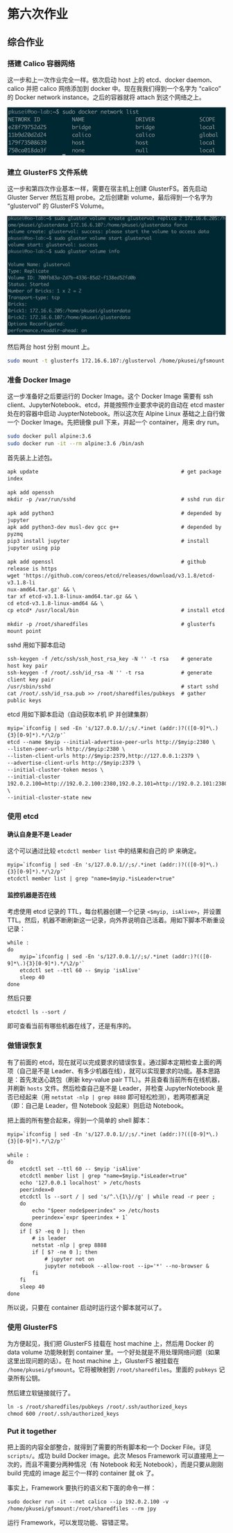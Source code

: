# 第六次作业

## 综合作业

### 搭建 Calico 容器网络

这一步和上一次作业完全一样。依次启动 host 上的 etcd、docker daemon、calico 并把 calico 网络添加到 docker 中。现在我我们得到一个名字为 “calico” 的 Docker network instance。之后的容器就将 attach 到这个网络之上。

![gluster1](https://github.com/yangl1996/os-practical/blob/master/homework-6/attachments/calicosetup.png?raw=true)

### 建立 GlusterFS 文件系统

这一步和第四次作业基本一样，需要在宿主机上创建 GlusterFS。首先启动 Gluster Server 然后互相 probe。之后创建新 volume，最后得到一个名字为 “glustervol” 的 GlusterFS Volume。

![gluster1](https://github.com/yangl1996/os-practical/blob/master/homework-6/attachments/glusterfssetup.png?raw=true)

然后两台 host 分别 mount 上。

```bash
sudo mount -t glusterfs 172.16.6.107:/glustervol /home/pkusei/gfsmount
```

### 准备 Docker Image

这一步准备好之后要运行的 Docker Image。这个 Docker Image 需要有 ssh client、JupyterNotebook、etcd，并能按照作业要求中说的自动在 etcd master 处在的容器中启动 JuypterNotebook。所以这次在 Alpine Linux 基础之上自行做一个 Docker Image。先把镜像 pull 下来，并起一个 container，用来 dry run。

```bash
sudo docker pull alpine:3.6
sudo docker run -it --rm alpine:3.6 /bin/ash
```

首先装上上述包。

```ash
apk update                                              # get package index

apk add openssh
mkdir -p /var/run/sshd                                  # sshd run dir

apk add python3                                         # depended by jupyter
apk add python3-dev musl-dev gcc g++                    # depended by pyzmq
pip3 install jupyter                                    # install jupyter using pip

apk add openssl                                         # github release is https
wget 'https://github.com/coreos/etcd/releases/download/v3.1.8/etcd-v3.1.8-li
nux-amd64.tar.gz' && \
tar xf etcd-v3.1.8-linux-amd64.tar.gz && \
cd etcd-v3.1.8-linux-amd64 && \
cp etcd* /usr/local/bin                                 # install etcd

mkdir -p /root/sharedfiles                              # glusterfs mount point
```

sshd 用如下脚本启动

```ash
ssh-keygen -f /etc/ssh/ssh_host_rsa_key -N '' -t rsa    # generate host key pair
ssh-keygen -f /root/.ssh/id_rsa -N '' -t rsa            # generate client key pair
/usr/sbin/sshd                                          # start sshd
cat /root/.ssh/id_rsa.pub >> /root/sharedfiles/pubkeys  # gather public keys
```

etcd 用如下脚本启动（自动获取本机 IP 并创建集群）

```ash
myip=`ifconfig | sed -En 's/127.0.0.1//;s/.*inet (addr:)?(([0-9]*\.){3}[0-9]*).*/\2/p'`
etcd --name $myip --initial-advertise-peer-urls http://$myip:2380 \
--listen-peer-urls http://$myip:2380 \
--listen-client-urls http://$myip:2379,http://127.0.0.1:2379 \
--advertise-client-urls http://$myip:2379 \
--initial-cluster-token mesos \
--initial-cluster 192.0.2.100=http://192.0.2.100:2380,192.0.2.101=http://192.0.2.101:2380,192.0.2.102=http://192.0.2.102:2380 \
--initial-cluster-state new
```

### 使用 etcd

#### 确认自身是不是 Leader

这个可以通过比较 `etcdctl member list` 中的结果和自己的 IP 来确定。

```ash
myip=`ifconfig | sed -En 's/127.0.0.1//;s/.*inet (addr:)?(([0-9]*\.){3}[0-9]*).*/\2/p'`
etcdctl member list | grep "name=$myip.*isLeader=true"
```

#### 监控机器是否在线

考虑使用 etcd 记录的 TTL，每台机器创建一个记录 `<$myip, isAlive>`，并设置 TTL。然后，机器不断刷新这一记录，向外界说明自己活着。用如下脚本不断重设记录：

```ash
while :
do
	myip=`ifconfig | sed -En 's/127.0.0.1//;s/.*inet (addr:)?(([0-9]*\.){3}[0-9]*).*/\2/p'`
	etcdctl set --ttl 60 -- $myip 'isAlive'
	sleep 40
done
```

然后只要

```ash
etcdctl ls --sort /
```

即可查看当前有哪些机器在线了，还是有序的。

### 做错误恢复

有了前面的 etcd，现在就可以完成要求的错误恢复。通过脚本定期检查上面的两项（自己是不是 Leader、有多少机器在线），就可以实现要求的功能。基本思路是：首先发送心跳包（刷新 key-value pair TTL）。并且查看当前所有在线机器，并刷新 `hosts` 文件。然后检查自己是不是 Leader，并检查 JupyterNotebook 是否已经起来（用 `netstat -nlp | grep 8888` 即可轻松检测），若两项都满足（即：自己是 Leader，但 Notebook 没起来）则启动 Notebook。

把上面的所有整合起来，得到一个简单的 shell 脚本：

```ash
myip=`ifconfig | sed -En 's/127.0.0.1//;s/.*inet (addr:)?(([0-9]*\.){3}[0-9]*).*/\2/p'`

while :
do
	etcdctl set --ttl 60 -- $myip 'isAlive'
	etcdctl member list | grep "name=$myip.*isLeader=true"
	echo '127.0.0.1 localhost' > /etc/hosts
	peerindex=0
	etcdctl ls --sort / | sed 's/^.\{1\}//g' | while read -r peer ;
	do
		echo "$peer node$peerindex" >> /etc/hosts
		peerindex=`expr $peerindex + 1`
	done
	if [ $? -eq 0 ]; then
		# is leader
		netstat -nlp | grep 8888
		if [ $? -ne 0 ]; then
			# jupyter not on
			jupyter notebook --allow-root --ip='*' --no-browser &
		fi
	fi
	sleep 40
done
```

所以说，只要在 container 启动时运行这个脚本就可以了。

### 使用 GlusterFS

为方便起见，我们把 GlusterFS 挂载在 host machine 上，然后用 Docker 的 data volume 功能映射到 container 里。一个好处就是不用处理网络问题（如果这里出现问题的话）。在 host machine 上，GlusterFS 被挂载在 `/home/pkusei/gfsmount`。它将被映射到 `/root/sharedfiles`。里面的 `pubkeys` 记录所有公钥。

然后建立软链接就行了。

```ash
ln -s /root/sharedfiles/pubkeys /root/.ssh/authorized_keys
chmod 600 /root/.ssh/authorized_keys
```

### Put it together

把上面的内容全部整合，就得到了需要的所有脚本和一个 Docker File。详见 `scripts/`。成功 build Docker image。此次 Mesos Framework 可以直接用上一次的，而且不需要分两种情况（有 Notebook 和无 Notebook），而是只要从刚刚 build 完成的 image 起三个一样的 container 就 ok 了。

事实上，Framework 要执行的语义和下面的命令一样：

```ash
sudo docker run -it --net calico --ip 192.0.2.100 -v /home/pkusei/gfsmount:/root/sharedfiles --rm jpy
```

运行 Framework，可以发现功能、容错正常。
